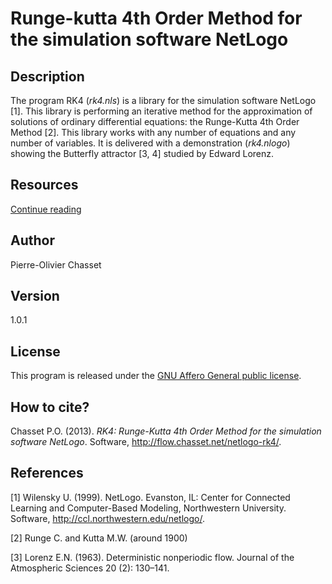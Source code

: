 Runge-kutta 4th Order Method for the simulation software NetLogo
================================================================

Description
-----------

The program RK4 (*rk4.nls*) is a library for the simulation software NetLogo [1]. This library is performing an iterative method for the approximation of solutions of ordinary differential equations: the Runge-Kutta 4th Order Method [2]. This library works with any number of equations and any number of variables. It is delivered with a demonstration (*rk4.nlogo*) showing the Butterfly attractor [3, 4] studied by Edward Lorenz.

Resources
---------

[Continue reading ](http://flow.chasset.net/netlogo-rk4/)

Author
------

Pierre-Olivier Chasset

Version
-------

1.0.1

License
-------

This program is released under the [GNU Affero General public license](http://www.gnu.org/licenses/agpl.html).

How to cite?
------------

Chasset P.O. (2013). *RK4: Runge-Kutta 4th Order Method for the simulation software NetLogo*. Software, http://flow.chasset.net/netlogo-rk4/.

References
----------

[1] Wilensky U. (1999). NetLogo. Evanston, IL: Center for Connected Learning and Computer-Based Modeling, Northwestern University. Software, http://ccl.northwestern.edu/netlogo/.

[2] Runge C. and Kutta M.W. (around 1900)

[3] Lorenz E.N. (1963). Deterministic nonperiodic flow. Journal of the Atmospheric Sciences 20 (2): 130–141.
